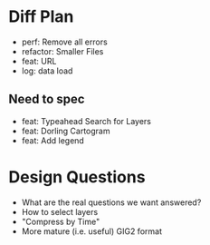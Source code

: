 # Diff Plan

* perf: Remove all errors
* refactor: Smaller Files
* feat: URL
* log: data load

## Need to spec
* feat: Typeahead Search for Layers
* feat: Dorling Cartogram
* feat: Add legend

# Design Questions

* What are the real questions we want answered?
* How to select layers
* "Compress by Time"
* More mature (i.e. useful) GIG2 format
